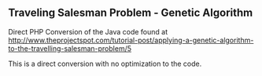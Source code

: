 Traveling Salesman Problem - Genetic Algorithm
----------------------------------------------

Direct PHP Conversion of the Java code found at http://www.theprojectspot.com/tutorial-post/applying-a-genetic-algorithm-to-the-travelling-salesman-problem/5

This is a direct conversion with no optimization to the code.
